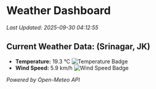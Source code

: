 
# Weather Dashboard

_Last Updated: 2025-09-30 04:12:55_

## Current Weather Data: (Srinagar, JK)
- **Temperature:** 19.3 °C ![Temperature Badge](https://img.shields.io/badge/Temperature-Low%20Temp-blue)
- **Wind Speed:** 5.9 km/h ![Wind Speed Badge](https://img.shields.io/badge/Wind%20Speed-Light%20Wind-blue)

*Powered by Open-Meteo API*
